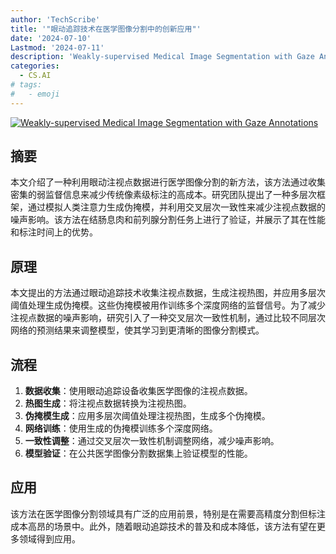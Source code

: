 ```yaml
---
author: 'TechScribe'
title: '"眼动追踪技术在医学图像分割中的创新应用"'
date: '2024-07-10'
Lastmod: '2024-07-11'
description: 'Weakly-supervised Medical Image Segmentation with Gaze Annotations'
categories:
  - CS.AI
# tags:
#   - emoji
---
```


[![Weakly-supervised Medical Image Segmentation with Gaze Annotations](https://arxiv-research-1301205113.cos.ap-guangzhou.myqcloud.com/images/2407.07406v1.pdf_0.jpg)](https://arxiv.org/abs/2407.07406v1)

## 摘要

本文介绍了一种利用眼动注视点数据进行医学图像分割的新方法，该方法通过收集密集的弱监督信息来减少传统像素级标注的高成本。研究团队提出了一种多层次框架，通过模拟人类注意力生成伪掩模，并利用交叉层次一致性来减少注视点数据的噪声影响。该方法在结肠息肉和前列腺分割任务上进行了验证，并展示了其在性能和标注时间上的优势。<!--more-->

## 原理

本文提出的方法通过眼动追踪技术收集注视点数据，生成注视热图，并应用多层次阈值处理生成伪掩模。这些伪掩模被用作训练多个深度网络的监督信号。为了减少注视点数据的噪声影响，研究引入了一种交叉层次一致性机制，通过比较不同层次网络的预测结果来调整模型，使其学习到更清晰的图像分割模式。

## 流程

1. **数据收集**：使用眼动追踪设备收集医学图像的注视点数据。
2. **热图生成**：将注视点数据转换为注视热图。
3. **伪掩模生成**：应用多层次阈值处理注视热图，生成多个伪掩模。
4. **网络训练**：使用生成的伪掩模训练多个深度网络。
5. **一致性调整**：通过交叉层次一致性机制调整网络，减少噪声影响。
6. **模型验证**：在公共医学图像分割数据集上验证模型的性能。

## 应用

该方法在医学图像分割领域具有广泛的应用前景，特别是在需要高精度分割但标注成本高昂的场景中。此外，随着眼动追踪技术的普及和成本降低，该方法有望在更多领域得到应用。
